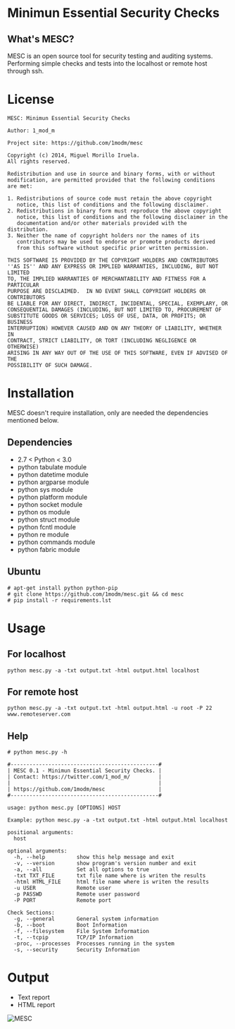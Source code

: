 Minimun Essential Security Checks
==================================

What's MESC?
------------

MESC is an open source tool for security testing and auditing systems.
Performing simple checks and tests into the localhost or remote host through ssh.


License
=======

```
MESC: Minimun Essential Security Checks

Author: 1_mod_m

Project site: https://github.com/1modm/mesc

Copyright (c) 2014, Miguel Morillo Iruela.
All rights reserved.

Redistribution and use in source and binary forms, with or without
modification, are permitted provided that the following conditions
are met:

1. Redistributions of source code must retain the above copyright
   notice, this list of conditions and the following disclaimer.
2. Redistributions in binary form must reproduce the above copyright
   notice, this list of conditions and the following disclaimer in the
   documentation and/or other materials provided with the distribution.
3. Neither the name of copyright holders nor the names of its
   contributors may be used to endorse or promote products derived
   from this software without specific prior written permission.

THIS SOFTWARE IS PROVIDED BY THE COPYRIGHT HOLDERS AND CONTRIBUTORS
''AS IS'' AND ANY EXPRESS OR IMPLIED WARRANTIES, INCLUDING, BUT NOT LIMITED
TO, THE IMPLIED WARRANTIES OF MERCHANTABILITY AND FITNESS FOR A PARTICULAR
PURPOSE ARE DISCLAIMED.  IN NO EVENT SHALL COPYRIGHT HOLDERS OR CONTRIBUTORS
BE LIABLE FOR ANY DIRECT, INDIRECT, INCIDENTAL, SPECIAL, EXEMPLARY, OR
CONSEQUENTIAL DAMAGES (INCLUDING, BUT NOT LIMITED TO, PROCUREMENT OF
SUBSTITUTE GOODS OR SERVICES; LOSS OF USE, DATA, OR PROFITS; OR BUSINESS
INTERRUPTION) HOWEVER CAUSED AND ON ANY THEORY OF LIABILITY, WHETHER IN
CONTRACT, STRICT LIABILITY, OR TORT (INCLUDING NEGLIGENCE OR OTHERWISE)
ARISING IN ANY WAY OUT OF THE USE OF THIS SOFTWARE, EVEN IF ADVISED OF THE
POSSIBILITY OF SUCH DAMAGE.
```

Installation
============
MESC doesn't require installation, only are needed the dependencies mentioned below.

Dependencies
------------

* 2.7 < Python < 3.0
* python tabulate module
* python datetime module
* python argparse module
* python sys module
* python platform module
* python socket module
* python os module
* python struct module
* python fcntl module
* python re module
* python commands module
* python fabric module


Ubuntu
------
```
# apt-get install python python-pip
# git clone https://github.com/1modm/mesc.git && cd mesc
# pip install -r requirements.lst
```

Usage
=====
For localhost
-------------

```
python mesc.py -a -txt output.txt -html output.html localhost
```

For remote host
----------------
```
python mesc.py -a -txt output.txt -html output.html -u root -P 22 www.remoteserver.com
```

Help
----

```
# python mesc.py -h

#-----------------------------------------------#
| MESC 0.1 - Minimun Essential Security Checks. |
| Contact: https://twitter.com/1_mod_m/         |
|                                               |
| https://github.com/1modm/mesc                 |
#-----------------------------------------------#

usage: python mesc.py [OPTIONS] HOST

Example: python mesc.py -a -txt output.txt -html output.html localhost

positional arguments:
  host

optional arguments:
  -h, --help          show this help message and exit
  -v, --version       show program's version number and exit
  -a, --all           Set all options to true
  -txt TXT_FILE       txt file name where is writen the results
  -html HTML_FILE     html file name where is writen the results
  -u USER             Remote user
  -p PASSWD           Remote user password
  -P PORT             Remote port

Check Sections:
  -g, --general       General system information
  -b, --boot          Boot Information
  -f, --filesystem    File System Information
  -t, --tcpip         TCP/IP Information
  -proc, --processes  Processes running in the system
  -s, --security      Security Information
```


Output
======
- Text report
- HTML report

![MESC](https://dl.dropboxusercontent.com/u/5741635/mesc.png "MESC Output")
